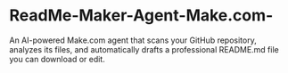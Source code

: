 # ReadMe-Maker-Agent-Make.com-
An AI-powered Make.com agent that scans your GitHub repository, analyzes its files, and automatically drafts a professional README.md file you can download or edit.
